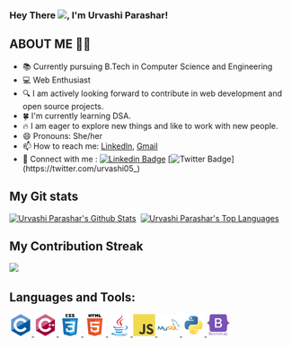 


### Hey There <img src="https://raw.githubusercontent.com/MartinHeinz/MartinHeinz/master/wave.gif" width="30px">, I'm Urvashi Parashar!

## ABOUT ME 💁‍♀️
- 📚 Currently pursuing B.Tech in Computer Science and Engineering 
- 💻 Web Enthusiast
- 🔍 I am actively looking forward to contribute in web development and open source projects.
- 🍀 I'm currently learning DSA.
- 🔥 I am eager to explore new things and like to work with new people.
- 😄 Pronouns: She/her
- 📫 How to reach me: [Linkedln](https://www.linkedin.com/in/urvashi-parashar-a863b51aa/), [Gmail](urvashiparashar2001@gmail.com)
- 🤝 Connect with me : [![Linkedin Badge](https://img.shields.io/badge/-urvashiparashar-purple?style=plastic-square&logo=Linkedin&logoColor=white&link=https://www.linkedin.com/in/urvashi-parashar-a863b51aa/)](https://www.linkedin.com/in/urvashi-parashar-a863b51aa/) [![Twitter Badge](https://img.shields.io/badge/-urvashi05_-purple?style=plastic-square&logo=twitter&logoColor=white&link=https://twitter.com/urvashi05_)](https://twitter.com/urvashi05_)

<h2>My Git stats</h2>
 <a href="https://github.com/urvashiparashar/github-readme-stats"><img alt="Urvashi Parashar's Github Stats" src="https://github-readme-stats.vercel.app/api?username=urvashiparashar&show_icons=true&count_private=true&theme=radical&hide_border=false&bg_color=0D1117" /></a>&nbsp;
<a href="https://github.com/urvashiparashar/github-readme-stats"><img alt="Urvashi Parashar's Top Languages" src="https://github-readme-stats.vercel.app/api/top-langs/?username=urvashiparashar&langs_count=8&count_private=true&layout=compact&theme=radical&hide_border=false&bg_color=0D1117" /></a>
<h2>My Contribution Streak</h2>
<img src="https://github-readme-streak-stats.herokuapp.com/?user=urvashiparashar&theme=radical"/>



<h2>Languages and Tools:</h2>

<!-- - 🖥️ : [![C++ Badge](https://img.shields.io/badge/-C++-1d1d1e?style=plastic-square&logo=C%2B%2B&logoColor=blue&link=https://dev-cpp.com/)](https://dev-cpp.com/) [![Java Badge](https://img.shields.io/badge/-JAVA-1d1d1e?style=plastic-square&logo=Java&logoColor=white&link=https://www.java.com/en/)](https://www.java.com/en/) 
 [![Mysql Badge](https://img.shields.io/badge/-Mysql-1d1d1e?style=plastic-square&logo=MYSQL&logoColor=white&link=https://www.mysql.com/)](https://www.mysql.com/) 
 [![Python Badge](https://img.shields.io/badge/-Python-1d1d1e?style=plastic-square&logo=Python&logoColor=blue&link=https://www.python.org/)](https://www.python.org/)
- 🔧 : [![Vscode](https://img.shields.io/badge/-Visual%20Studio-1d1d1e?style=plastic-square&logo=Visual%20Studio%20Code&logoColor=blue&link=https://code.visualstudio.com/)](https://code.visualstudio.com/) [![Android Studio](https://img.shields.io/badge/-Android%20Studio-1d1d1e?style=plastic-square&logo=Android%20Studio&logoColor=32CD32&link=https://developer.android.com/studio/)](https://developer.android.com/studio/) -->




 <p align="left"> 
<a href="https://www.cprogramming.com/" target="_blank"> <img src="https://raw.githubusercontent.com/devicons/devicon/master/icons/c/c-original.svg" alt="c" width="40" height="40"/> </a>
<a href="https://www.w3schools.com/cpp/" target="_blank"> <img src="https://raw.githubusercontent.com/devicons/devicon/master/icons/cplusplus/cplusplus-original.svg" alt="cplusplus" width="40" height="40"/> </a> <a href="https://www.w3schools.com/css/" target="_blank"> <img src="https://raw.githubusercontent.com/devicons/devicon/master/icons/css3/css3-original-wordmark.svg" alt="css3" width="40" height="40"/> </a><a href="https://www.w3.org/html/" target="_blank"> <img src="https://raw.githubusercontent.com/devicons/devicon/master/icons/html5/html5-original-wordmark.svg" alt="html5" width="40" height="40"/> </a> <a href="https://www.java.com" target="_blank"> <img src="https://raw.githubusercontent.com/devicons/devicon/master/icons/java/java-original.svg" alt="java" width="40" height="40"/> </a> <a href="https://developer.mozilla.org/en-US/docs/Web/JavaScript" target="_blank"> <img src="https://raw.githubusercontent.com/devicons/devicon/master/icons/javascript/javascript-original.svg" alt="javascript" width="40" height="40"/> </a> <a href="https://www.mysql.com/" target="_blank"> <img src="https://raw.githubusercontent.com/devicons/devicon/master/icons/mysql/mysql-original-wordmark.svg" alt="mysql" width="40" height="40"/> </a><a href="https://www.python.org" target="_blank"> <img src="https://raw.githubusercontent.com/devicons/devicon/master/icons/python/python-original.svg" alt="python" width="40" height="40"/> </a> <a href="https://getbootstrap.com" target="_blank"> <img src="https://raw.githubusercontent.com/devicons/devicon/master/icons/bootstrap/bootstrap-plain-wordmark.svg" alt="bootstrap" width="40" height="40"/> </a> 
</p> 


<!--
**urvashiparashar/urvashiparashar** is a ✨ _special_ ✨ repository because its `README.md` (this file) appears on your GitHub profile.

Here are some ideas to get you started:

- 🔭 I’m currently working on ...
- 🌱 I’m currently learning ...
- 👯 I’m looking to collaborate on ...
- 🤔 I’m looking for help with ...
- 💬 Ask me about ...
- 📫 How to reach me: ...
- 😄 Pronouns: ...
- ⚡ Fun fact: ...
-->
